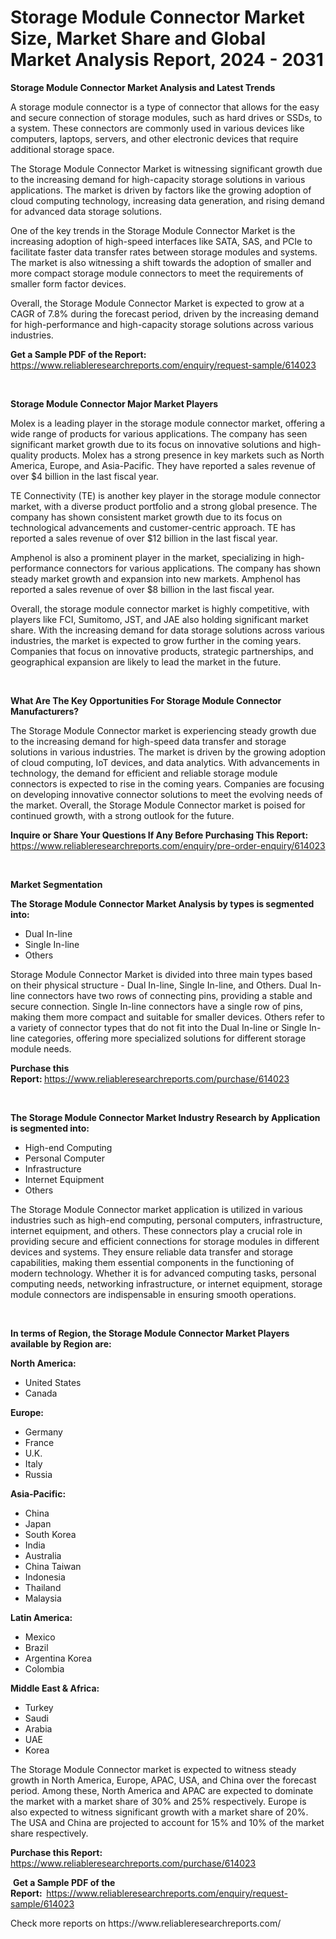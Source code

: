 <p><h1>Storage Module Connector Market Size, Market Share and Global Market Analysis Report, 2024 - 2031</h1></p><p><strong>Storage Module Connector Market Analysis and Latest Trends</strong></p>
<p><p>A storage module connector is a type of connector that allows for the easy and secure connection of storage modules, such as hard drives or SSDs, to a system. These connectors are commonly used in various devices like computers, laptops, servers, and other electronic devices that require additional storage space.</p><p>The Storage Module Connector Market is witnessing significant growth due to the increasing demand for high-capacity storage solutions in various applications. The market is driven by factors like the growing adoption of cloud computing technology, increasing data generation, and rising demand for advanced data storage solutions.</p><p>One of the key trends in the Storage Module Connector Market is the increasing adoption of high-speed interfaces like SATA, SAS, and PCIe to facilitate faster data transfer rates between storage modules and systems. The market is also witnessing a shift towards the adoption of smaller and more compact storage module connectors to meet the requirements of smaller form factor devices.</p><p>Overall, the Storage Module Connector Market is expected to grow at a CAGR of 7.8% during the forecast period, driven by the increasing demand for high-performance and high-capacity storage solutions across various industries.</p></p>
<p><strong>Get a Sample PDF of the Report:&nbsp;</strong> <a href="https://www.reliableresearchreports.com/enquiry/request-sample/614023">https://www.reliableresearchreports.com/enquiry/request-sample/614023</a></p>
<p>&nbsp;</p>
<p><strong>Storage Module Connector Major Market Players</strong></p>
<p><p>Molex is a leading player in the storage module connector market, offering a wide range of products for various applications. The company has seen significant market growth due to its focus on innovative solutions and high-quality products. Molex has a strong presence in key markets such as North America, Europe, and Asia-Pacific. They have reported a sales revenue of over $4 billion in the last fiscal year.</p><p>TE Connectivity (TE) is another key player in the storage module connector market, with a diverse product portfolio and a strong global presence. The company has shown consistent market growth due to its focus on technological advancements and customer-centric approach. TE has reported a sales revenue of over $12 billion in the last fiscal year.</p><p>Amphenol is also a prominent player in the market, specializing in high-performance connectors for various applications. The company has shown steady market growth and expansion into new markets. Amphenol has reported a sales revenue of over $8 billion in the last fiscal year.</p><p>Overall, the storage module connector market is highly competitive, with players like FCI, Sumitomo, JST, and JAE also holding significant market share. With the increasing demand for data storage solutions across various industries, the market is expected to grow further in the coming years. Companies that focus on innovative products, strategic partnerships, and geographical expansion are likely to lead the market in the future.</p></p>
<p>&nbsp;</p>
<p><strong>What Are The Key Opportunities For Storage Module Connector Manufacturers?</strong></p>
<p><p>The Storage Module Connector market is experiencing steady growth due to the increasing demand for high-speed data transfer and storage solutions in various industries. The market is driven by the growing adoption of cloud computing, IoT devices, and data analytics. With advancements in technology, the demand for efficient and reliable storage module connectors is expected to rise in the coming years. Companies are focusing on developing innovative connector solutions to meet the evolving needs of the market. Overall, the Storage Module Connector market is poised for continued growth, with a strong outlook for the future.</p></p>
<p><strong>Inquire or Share Your Questions If Any Before Purchasing This Report:</strong> <a href="https://www.reliableresearchreports.com/enquiry/pre-order-enquiry/614023">https://www.reliableresearchreports.com/enquiry/pre-order-enquiry/614023</a></p>
<p>&nbsp;</p>
<p><strong>Market Segmentation</strong></p>
<p><strong>The Storage Module Connector Market Analysis by types is segmented into:</strong></p>
<p><ul><li>Dual In-line</li><li>Single In-line</li><li>Others</li></ul></p>
<p><p>Storage Module Connector Market is divided into three main types based on their physical structure - Dual In-line, Single In-line, and Others. Dual In-line connectors have two rows of connecting pins, providing a stable and secure connection. Single In-line connectors have a single row of pins, making them more compact and suitable for smaller devices. Others refer to a variety of connector types that do not fit into the Dual In-line or Single In-line categories, offering more specialized solutions for different storage module needs.</p></p>
<p><strong>Purchase this Report:&nbsp;</strong><a href="https://www.reliableresearchreports.com/purchase/614023">https://www.reliableresearchreports.com/purchase/614023</a></p>
<p>&nbsp;</p>
<p><strong>The Storage Module Connector Market Industry Research by Application is segmented into:</strong></p>
<p><ul><li>High-end Computing</li><li>Personal Computer</li><li>Infrastructure</li><li>Internet Equipment</li><li>Others</li></ul></p>
<p><p>The Storage Module Connector market application is utilized in various industries such as high-end computing, personal computers, infrastructure, internet equipment, and others. These connectors play a crucial role in providing secure and efficient connections for storage modules in different devices and systems. They ensure reliable data transfer and storage capabilities, making them essential components in the functioning of modern technology. Whether it is for advanced computing tasks, personal computing needs, networking infrastructure, or internet equipment, storage module connectors are indispensable in ensuring smooth operations.</p></p>
<p>&nbsp;</p>
<p><strong>In terms of Region, the Storage Module Connector Market Players available by Region are:</strong></p>
<p>
    <p> <strong> North America: </strong>
        <ul>
            <li>United States</li>
            <li>Canada</li>
        </ul>
        </p> 
    <p> <strong> Europe: </strong>
        <ul>
            <li>Germany</li>
            <li>France</li>
            <li>U.K.</li>
            <li>Italy</li>
            <li>Russia</li>
        </ul>
        </p> 
    <p> <strong> Asia-Pacific: </strong>
        <ul>
            <li>China</li>
            <li>Japan</li>
            <li>South Korea</li>
            <li>India</li>
            <li>Australia</li>
            <li>China Taiwan</li>
            <li>Indonesia</li>
            <li>Thailand</li>
            <li>Malaysia</li>
        </ul>
        </p> 
    <p> <strong> Latin America: </strong>
        <ul>
            <li>Mexico</li>
            <li>Brazil</li>
            <li>Argentina Korea</li>
            <li>Colombia</li>
        </ul>
        </p> 
    <p> <strong> Middle East & Africa: </strong>
        <ul>
            <li>Turkey</li>
            <li>Saudi</li>
            <li>Arabia</li>
            <li>UAE</li>
            <li>Korea</li>
        </ul>
    </p>
    </p>
<p><p>The Storage Module Connector market is expected to witness steady growth in North America, Europe, APAC, USA, and China over the forecast period. Among these, North America and APAC are expected to dominate the market with a market share of 30% and 25% respectively. Europe is also expected to witness significant growth with a market share of 20%. The USA and China are projected to account for 15% and 10% of the market share respectively.</p></p>
<p><strong>Purchase this Report: </strong><a href="https://www.reliableresearchreports.com/purchase/614023">https://www.reliableresearchreports.com/purchase/614023</a></p>
<p>&nbsp;<strong>Get a Sample PDF of the Report:&nbsp;&nbsp;</strong><a href="https://www.reliableresearchreports.com/enquiry/request-sample/614023">https://www.reliableresearchreports.com/enquiry/request-sample/614023</a></p>
<p><strong></strong></p>
<p>Check more reports on https://www.reliableresearchreports.com/</p>